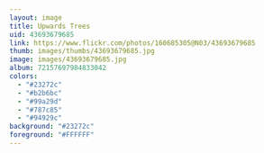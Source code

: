 ```yaml
---
layout: image
title: Upwards Trees
uid: 43693679685
link: https://www.flickr.com/photos/160685305@N03/43693679685
thumb: images/thumbs/43693679685.jpg
image: images/43693679685.jpg
album: 72157697984833042
colors: 
  - "#23272c"
  - "#b2b6bc"
  - "#99a29d"
  - "#787c85"
  - "#94929c"
background: "#23272c"
foreground: "#FFFFFF"
---
```


